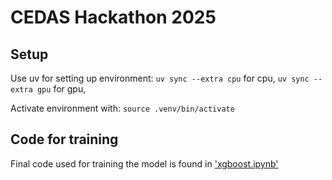 # CEDAS Hackathon 2025 

## Setup

Use uv for setting up environment:
`uv sync --extra cpu` for cpu,
`uv sync --extra gpu` for gpu,

Activate environment with:
`source .venv/bin/activate`

## Code for training

Final code used for training the model is found in ['xgboost.ipynb'](./xgboost.ipynb)
